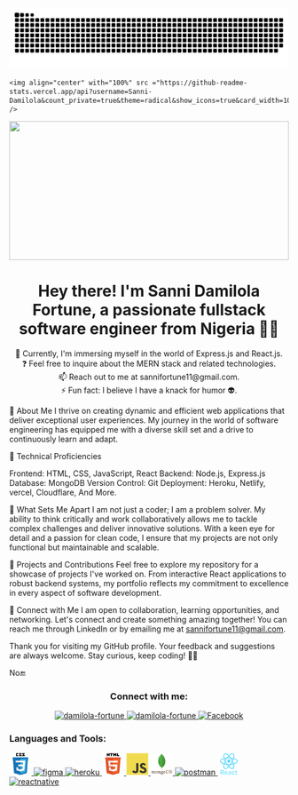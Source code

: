 



<a href="">
        <img src="https://raw.githubusercontent.com/platane/snk/output/github-contribution-grid-snake.svg""/>
    </a>

    <img align="center" with="100%" src ="https://github-readme-stats.vercel.app/api?username=Sanni-Damilola&count_private=true&theme=radical&show_icons=true&card_width=100" />


<div align="center">
    <img src="https://rishavanand.github.io/static/images/greetings.gif" align="center" style="width: 100%; height: 250px" />
</div>

### <h1 align="center">Hey there! I'm Sanni Damilola Fortune, a passionate fullstack software engineer from Nigeria 👨‍💻</h1>

<p align="center">🌱 Currently, I'm immersing myself in the world of Express.js and React.js.<br>
❓ Feel free to inquire about the MERN stack and related technologies.<br>
📫 Reach out to me at sannifortune11@gmail.com.<br>
⚡ Fun fact: I believe I have a knack for humor 👽.</p>


🔹 About Me
I thrive on creating dynamic and efficient web applications that deliver exceptional user experiences. My journey in the world of software engineering has equipped me with a diverse skill set and a drive to continuously learn and adapt.

🔹 Technical Proficiencies

Frontend: HTML, CSS, JavaScript, React
Backend: Node.js, Express.js
Database: MongoDB
Version Control: Git
Deployment: Heroku, Netlify, vercel, Cloudflare, And More.

🔹 What Sets Me Apart
I am not just a coder; I am a problem solver. My ability to think critically and work collaboratively allows me to tackle complex challenges and deliver innovative solutions. With a keen eye for detail and a passion for clean code, I ensure that my projects are not only functional but maintainable and scalable.

🔹 Projects and Contributions
Feel free to explore my repository for a showcase of projects I've worked on. From interactive React applications to robust backend systems, my portfolio reflects my commitment to excellence in every aspect of software development.

🔹 Connect with Me
I am open to collaboration, learning opportunities, and networking. Let's connect and create something amazing together! You can reach me through LinkedIn or by emailing me at sannifortune11@gmail.com.

Thank you for visiting my GitHub profile. Your feedback and suggestions are always welcome. Stay curious, keep coding! 🚀❕

No🔚




<div align="center">
    <h3>Connect with me:</h3>
    <a href="https://linkedin.com/in/damilola-fortune-926295253" target="_blank">
        <img src="https://raw.githubusercontent.com/rahuldkjain/github-profile-readme-generator/master/src/images/icons/Social/linked-in-alt.svg" alt="damilola-fortune" height="30" width="40" />
    </a>
    <a href="https://wa.me/2348183389407" target="_blank">  
        <img src="https://static.cdnlogo.com/logos/w/88/whatsapp.svg" alt="damilola-fortune" height="30" width="40" />
    </a>
    <a href="https://www.facebook.com/profile.php?id=100041422254102&_rdc=1&_rdr" target="_blank">
        <img src="https://github.com/rahuldkjain/github-profile-readme-generator/blob/master/src/images/icons/Social/facebook.svg" alt="Facebook" height="30" width="30" />
    </a>
</div>

<h3 align="left">Languages and Tools:</h3>
<p align="left">
    <a href="https://www.w3schools.com/css/" target="_blank" rel="noreferrer">
        <img src="https://raw.githubusercontent.com/devicons/devicon/master/icons/css3/css3-original-wordmark.svg" alt="css3" width="40" height="40"/>
    </a>
    <a href="https://www.figma.com/" target="_blank" rel="noreferrer">
        <img src="https://www.vectorlogo.zone/logos/figma/figma-icon.svg" alt="figma" width="40" height="40"/>
    </a>
    <a href="https://heroku.com" target="_blank" rel="noreferrer">
        <img src="https://www.vectorlogo.zone/logos/heroku/heroku-icon.svg" alt="heroku" width="40" height="40"/>
    </a>
    <a href="https://www.w3.org/html/" target="_blank" rel="noreferrer">
        <img src="https://raw.githubusercontent.com/devicons/devicon/master/icons/html5/html5-original-wordmark.svg" alt="html5" width="40" height="40"/>
    </a>
    <a href="https://developer.mozilla.org/en-US/docs/Web/JavaScript" target="_blank" rel="noreferrer">
        <img src="https://raw.githubusercontent.com/devicons/devicon/master/icons/javascript/javascript-original.svg" alt="javascript" width="40" height="40"/>
    </a>
    <a href="https://www.mongodb.com/" target="_blank" rel="noreferrer">
        <img src="https://raw.githubusercontent.com/devicons/devicon/master/icons/mongodb/mongodb-original-wordmark.svg" alt="mongodb" width="40" height="40"/>
    </a>
    <a href="https://postman.com" target="_blank" rel="noreferrer">
        <img src="https://www.vectorlogo.zone/logos/getpostman/getpostman-icon.svg" alt="postman" width="40" height="40"/>
    </a>
    <a href="https://reactjs.org/" target="_blank" rel="noreferrer">
        <img src="https://raw.githubusercontent.com/devicons/devicon/master/icons/react/react-original-wordmark.svg" alt="react" width="40" height="40"/>
    </a>
    <a href="https://reactnative.dev/" target="_blank" rel="noreferrer">
        <img src="https://reactnative.dev/img/header_logo.svg" alt="reactnative" width="40" height="40"/>
    </a>

   
  
